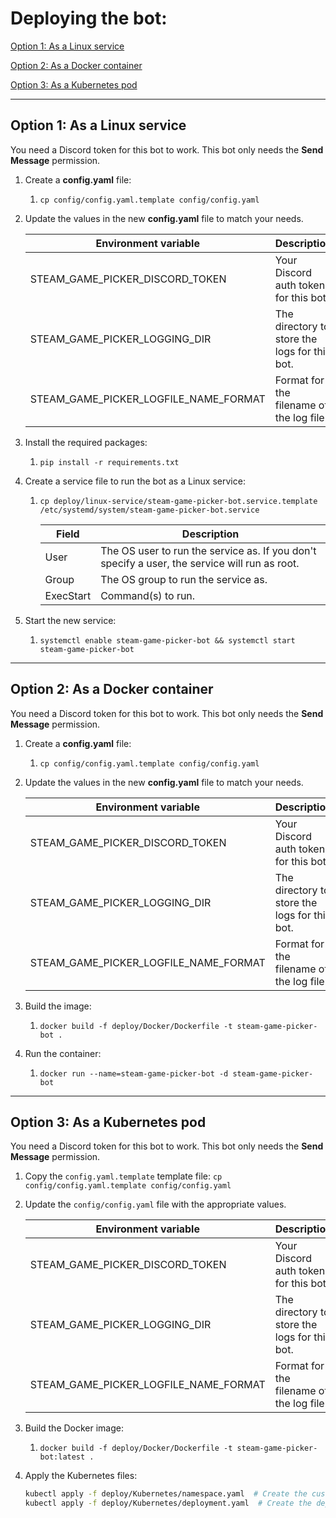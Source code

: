 # Deploying the bot:

[Option 1: As a Linux service](#option-1-as-a-linux-service)

[Option 2: As a Docker container](#option-2-as-a-docker-container)

[Option 3: As a Kubernetes pod](#option-3-as-a-kubernetes-pod)

---

## Option 1: As a Linux service

You need a Discord token for this bot to work. This bot only needs the **Send Message** permission.

1. Create a **config.yaml** file:
   1. `cp config/config.yaml.template config/config.yaml`

2. Update the values in the new **config.yaml** file to match your needs.

    |Environment variable|Description|
    |---|---|
    |STEAM_GAME_PICKER_DISCORD_TOKEN|Your Discord auth token for this bot.|
    |STEAM_GAME_PICKER_LOGGING_DIR|The directory to store the logs for this bot.|
    |STEAM_GAME_PICKER_LOGFILE_NAME_FORMAT|Format for the filename of the log file.|

3. Install the required packages:
   1. `pip install -r requirements.txt`

4. Create a service file to run the bot as a Linux service:
   1. `cp deploy/linux-service/steam-game-picker-bot.service.template /etc/systemd/system/steam-game-picker-bot.service`

        |Field|Description|
        |---|---|
        |User|The OS user to run the service as. If you don't specify a user, the service will run as root.|
        |Group|The OS group to run the service as.|
        |ExecStart|Command(s) to run.|

5. Start the new service:
   1. `systemctl enable steam-game-picker-bot && systemctl start steam-game-picker-bot`

---

## Option 2: As a Docker container

You need a Discord token for this bot to work. This bot only needs the **Send Message** permission.

1. Create a **config.yaml** file:
   1. `cp config/config.yaml.template config/config.yaml`

2. Update the values in the new **config.yaml** file to match your needs.

    |Environment variable|Description|
    |---|---|
    |STEAM_GAME_PICKER_DISCORD_TOKEN|Your Discord auth token for this bot.|
    |STEAM_GAME_PICKER_LOGGING_DIR|The directory to store the logs for this bot.|
    |STEAM_GAME_PICKER_LOGFILE_NAME_FORMAT|Format for the filename of the log file.|

3. Build the image:
   1. `docker build -f deploy/Docker/Dockerfile -t steam-game-picker-bot .`

4. Run the container:
   1. `docker run --name=steam-game-picker-bot -d steam-game-picker-bot`

---

## Option 3: As a Kubernetes pod

You need a Discord token for this bot to work. This bot only needs the **Send Message** permission.

1. Copy the `config.yaml.template` template file:
    `cp config/config.yaml.template config/config.yaml`

2. Update the `config/config.yaml` file with the appropriate values.

    |Environment variable|Description|
    |---|---|
    |STEAM_GAME_PICKER_DISCORD_TOKEN|Your Discord auth token for this bot.|
    |STEAM_GAME_PICKER_LOGGING_DIR|The directory to store the logs for this bot.|
    |STEAM_GAME_PICKER_LOGFILE_NAME_FORMAT|Format for the filename of the log file.|

3. Build the Docker image:
   1. `docker build -f deploy/Docker/Dockerfile -t steam-game-picker-bot:latest .`

4. Apply the Kubernetes files:
    ```bash
    kubectl apply -f deploy/Kubernetes/namespace.yaml  # Create the custom namespace
    kubectl apply -f deploy/Kubernetes/deployment.yaml  # Create the deployment
    ```
